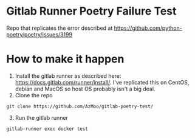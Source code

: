 # Gitlab Runner Poetry Failure Test

Repo that replicates the error described at https://github.com/python-poetry/poetry/issues/3199

# How to make it happen
1) Install the gitlab runner as described here: https://docs.gitlab.com/runner/install/. I've replicated this on CentOS, debian and MacOS so host OS probably isn't a big deal.
2) Clone the repo

```
git clone https://github.com/AzMoo/gitlab-poetry-test/
```

3) Run the gitlab runner

```
gitlab-runner exec docker test
```


